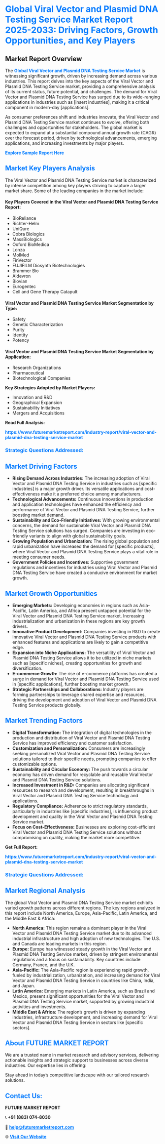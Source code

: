 <h1 style="color: #007BFF;">Global Viral Vector and Plasmid DNA Testing Service Market Report 2025-2033: Driving Factors, Growth Opportunities, and Key Players</h1>

<section id="overview">
<h2>Market Report Overview</h2>
<p>The <a href="https://www.futuremarketreport.com/industry-report/viral-vector-and-plasmid-dna-testing-service-market" style="color: #007BFF; text-decoration: none;"><strong>Global Viral Vector and Plasmid DNA Testing Service Market</strong></a> is witnessing significant growth, driven by increasing demand across various industries. This report delves into the key aspects of the Viral Vector and Plasmid DNA Testing Service market, providing a comprehensive analysis of its current status, future potential, and challenges. The demand for Viral Vector and Plasmid DNA Testing Service has surged due to its wide-ranging applications in industries such as [insert industries], making it a critical component in modern-day [applications].</p>
<p>As consumer preferences shift and industries innovate, the Viral Vector and Plasmid DNA Testing Service market continues to evolve, offering both challenges and opportunities for stakeholders. The global market is expected to expand at a substantial compound annual growth rate (CAGR) over the forecast period, driven by technological advancements, emerging applications, and increasing investments by major players.</p>
</section>

<section id="overview">
<p><a href="https://www.futuremarketreport.com/request-sample/reportId=79677" style="color: #007BFF; text-decoration: none;"><strong>Explore Sample Report Here</strong></a></p>
</section>

<section id="key-players">
<h2 style="color: #007BFF;">Market Key Players Analysis</h2>
<p>The Viral Vector and Plasmid DNA Testing Service market is characterized by intense competition among key players striving to capture a larger market share. Some of the leading companies in the market include:</p>
<h4>Key Players Covered in the Viral Vector and Plasmid DNA Testing Service Report:</h4>
<ul><li>BioReliance</li><li>Richter-Helm</li><li>UniQure</li><li>Cobra Biologics</li><li>MassBiologics</li><li>Oxford BioMedica</li><li>Lonza</li><li>MolMed</li><li>FinVector</li><li>FUJIFILM Diosynth Biotechnologies</li><li>Brammer Bio</li><li>Aldevron</li><li>Biovian</li><li>Eurogentec</li><li>Cell and Gene Therapy Catapult</li></ul>
<h4>Viral Vector and Plasmid DNA Testing Service Market Segmentation by Type:</h4>
<ul><li>Safety</li><li>Genetic Characterization</li><li>Purity</li><li>Identity</li><li>Potency</li></ul>

<h4>Viral Vector and Plasmid DNA Testing Service Market Segmentation by Application:</h4>
<ul><li>Research Organizations</li><li>Pharmaceutical</li><li>Biotechnological Companies</li></ul>
<p><strong>Key Strategies Adopted by Market Players:</strong></p>
<ul>
<li>Innovation and R&D</li>
<li>Geographical Expansion</li>
<li>Sustainability Initiatives</li>
<li>Mergers and Acquisitions</li>
</ul>
</section>

<section>
<p><strong>Read Full Analysis: </strong></p><a href="https://www.futuremarketreport.com/industry-report/viral-vector-and-plasmid-dna-testing-service-market" style="color: #007BFF; text-decoration: none;"><strong>https://www.futuremarketreport.com/industry-report/viral-vector-and-plasmid-dna-testing-service-market</strong></a>
<h3 style="color: #007BFF;">Strategic Questions Addressed:</h3>
</section>

<section id="driving-factors">
<h2 style="color: #007BFF;">Market Driving Factors</h2>
<ul>
<li><strong>Rising Demand Across Industries:</strong> The increasing adoption of Viral Vector and Plasmid DNA Testing Service in industries such as [specific industries] is a major growth driver. Its versatile applications and cost-effectiveness make it a preferred choice among manufacturers.</li>
<li><strong>Technological Advancements:</strong> Continuous innovations in production and application technologies have enhanced the efficiency and performance of Viral Vector and Plasmid DNA Testing Service, further boosting market demand.</li>
<li><strong>Sustainability and Eco-Friendly Initiatives:</strong> With growing environmental concerns, the demand for sustainable Viral Vector and Plasmid DNA Testing Service solutions has surged. Companies are investing in eco-friendly variants to align with global sustainability goals.</li>
<li><strong>Growing Population and Urbanization:</strong> The rising global population and rapid urbanization have increased the demand for [specific products], where Viral Vector and Plasmid DNA Testing Service plays a vital role in meeting consumer needs.</li>
<li><strong>Government Policies and Incentives:</strong> Supportive government regulations and incentives for industries using Viral Vector and Plasmid DNA Testing Service have created a conducive environment for market growth.</li>
</ul>
</section>

<section id="growth-opportunities">
<h2 style="color: #007BFF;">Market Growth Opportunities</h2>
<ul>
<li><strong>Emerging Markets:</strong> Developing economies in regions such as Asia-Pacific, Latin America, and Africa present untapped potential for the Viral Vector and Plasmid DNA Testing Service market. Increasing industrialization and urbanization in these regions are key growth drivers.</li>
<li><strong>Innovative Product Development:</strong> Companies investing in R&D to create innovative Viral Vector and Plasmid DNA Testing Service products with enhanced features and applications are likely to gain a competitive edge.</li>
<li><strong>Expansion into Niche Applications:</strong> The versatility of Viral Vector and Plasmid DNA Testing Service allows it to be utilized in niche markets such as [specific niches], creating opportunities for growth and diversification.</li>
<li><strong>E-commerce Growth:</strong> The rise of e-commerce platforms has created a surge in demand for Viral Vector and Plasmid DNA Testing Service used in [specific applications], further boosting market growth.</li>
<li><strong>Strategic Partnerships and Collaborations:</strong> Industry players are forming partnerships to leverage shared expertise and resources, driving the development and adoption of Viral Vector and Plasmid DNA Testing Service products globally.</li>
</ul>
</section>

<section id="trending-factors">
<h2 style="color: #007BFF;">Market Trending Factors</h2>
<ul>
<li><strong>Digital Transformation:</strong> The integration of digital technologies in the production and distribution of Viral Vector and Plasmid DNA Testing Service has improved efficiency and customer satisfaction.</li>
<li><strong>Customization and Personalization:</strong> Consumers are increasingly seeking personalized Viral Vector and Plasmid DNA Testing Service solutions tailored to their specific needs, prompting companies to offer customizable options.</li>
<li><strong>Sustainability and Circular Economy:</strong> The push towards a circular economy has driven demand for recyclable and reusable Viral Vector and Plasmid DNA Testing Service solutions.</li>
<li><strong>Increased Investment in R&D:</strong> Companies are allocating significant resources to research and development, resulting in breakthroughs in Viral Vector and Plasmid DNA Testing Service technology and applications.</li>
<li><strong>Regulatory Compliance:</strong> Adherence to strict regulatory standards, particularly in industries like [specific industries], is influencing product development and quality in the Viral Vector and Plasmid DNA Testing Service market.</li>
<li><strong>Focus on Cost-Effectiveness:</strong> Businesses are exploring cost-efficient Viral Vector and Plasmid DNA Testing Service solutions without compromising on quality, making the market more competitive.</li>
</ul>
</section>

<section>
<p><strong>Get Full Report: </strong></p><a href="https://www.futuremarketreport.com/industry-report/viral-vector-and-plasmid-dna-testing-service-market" style="color: #007BFF; text-decoration: none;"><strong>https://www.futuremarketreport.com/industry-report/viral-vector-and-plasmid-dna-testing-service-market</strong></a>
<h3 style="color: #007BFF;">Strategic Questions Addressed:</h3>
</section>


<section id="regional-analysis">
<h2 style="color: #007BFF;">Market Regional Analysis</h2>
<p>The global Viral Vector and Plasmid DNA Testing Service market exhibits varied growth patterns across different regions. The key regions analyzed in this report include North America, Europe, Asia-Pacific, Latin America, and the Middle East & Africa:</p>
<ul>
<li><strong>North America:</strong> This region remains a dominant player in the Viral Vector and Plasmid DNA Testing Service market due to its advanced industrial infrastructure and high adoption of new technologies. The U.S. and Canada are leading markets in this region.</li>
<li><strong>Europe:</strong> Europe has witnessed steady growth in the Viral Vector and Plasmid DNA Testing Service market, driven by stringent environmental regulations and a focus on sustainability. Key countries include Germany, France, and the U.K.</li>
<li><strong>Asia-Pacific:</strong> The Asia-Pacific region is experiencing rapid growth, fueled by industrialization, urbanization, and increasing demand for Viral Vector and Plasmid DNA Testing Service in countries like China, India, and Japan.</li>
<li><strong>Latin America:</strong> Emerging markets in Latin America, such as Brazil and Mexico, present significant opportunities for the Viral Vector and Plasmid DNA Testing Service market, supported by growing industrial activities and investments.</li>
<li><strong>Middle East & Africa:</strong> The region’s growth is driven by expanding industries, infrastructure development, and increasing demand for Viral Vector and Plasmid DNA Testing Service in sectors like [specific sectors].</li>
</ul>
</section>

<footer>
<h2 style="color: #007BFF;">About FUTURE MARKET REPORT</h2>
<p>We are a trusted name in market research and advisory services, delivering actionable insights and strategic support to businesses across diverse industries. Our expertise lies in offering:</p>

<p>Stay ahead in today’s competitive landscape with our tailored research solutions.</p>

<h2 style="color: #007BFF;">Contact Us:</h2>
<p><strong>FUTURE MARKET REPORT</strong></p>
<p>📞 <strong>+91 (883) 074-8030</strong></p>
<p>📧 <strong><a href="mailto:help@futuremarketreport.com" style="color: #007BFF;">help@futuremarketreport.com</a></strong></p>
<p>🌐 <strong><a href="https://www.futuremarketreport.com/" style="color: #007BFF;">Visit Our Website</a></strong></p>
</footer>
